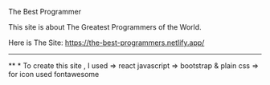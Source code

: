 The Best Programmer

This site is about The Greatest Programmers of the World.

Here is The Site: https://the-best-programmers.netlify.app/

***
**
*
To create this site , I used 
=> react javascript 
=> bootstrap & plain css
=> for icon used fontawesome